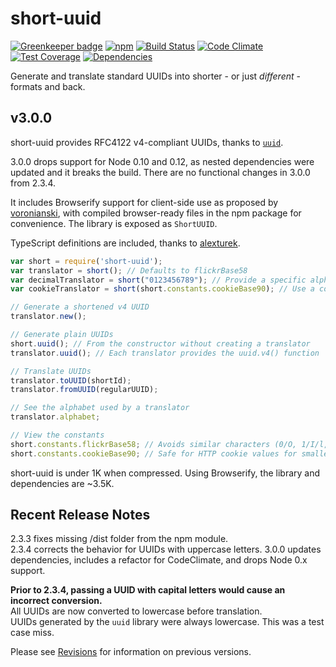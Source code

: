# short-uuid

[![Greenkeeper badge](https://badges.greenkeeper.io/oculus42/short-uuid.svg)](https://greenkeeper.io/)
[![npm](https://img.shields.io/npm/v/short-uuid.svg)](https://www.npmjs.com/package/short-uuid) 
[![Build Status](https://travis-ci.org/oculus42/short-uuid.svg?branch=master)](https://travis-ci.org/oculus42/short-uuid) 
[![Code Climate](https://codeclimate.com/github/oculus42/short-uuid/badges/gpa.svg)](https://codeclimate.com/github/oculus42/short-uuid) 
[![Test Coverage](https://codeclimate.com/github/oculus42/short-uuid/badges/coverage.svg)](https://codeclimate.com/github/oculus42/short-uuid/coverage) 
[![Dependencies](https://david-dm.org/oculus42/short-uuid.svg)](https://david-dm.org/oculus42/short-uuid)

Generate and translate standard UUIDs into shorter - or just *different* - formats and back.

## v3.0.0

short-uuid provides RFC4122 v4-compliant UUIDs,
thanks to [`uuid`](https://github.com/kelektiv/node-uuid).

3.0.0 drops support for Node 0.10 and 0.12, as nested dependencies were updated and it breaks the build.
There are no functional changes in 3.0.0 from 2.3.4.

It includes Browserify support for client-side use as proposed by [voronianski](https://github.com/voronianski),
with compiled browser-ready files in the npm package for convenience. The library is exposed as `ShortUUID`.

TypeScript definitions are included, thanks to [alexturek](https://github.com/alexturek).

```javascript
var short = require('short-uuid');
var translator = short(); // Defaults to flickrBase58
var decimalTranslator = short("0123456789"); // Provide a specific alphabet for translation
var cookieTranslator = short(short.constants.cookieBase90); // Use a constant for translation

// Generate a shortened v4 UUID
translator.new();

// Generate plain UUIDs
short.uuid(); // From the constructor without creating a translator
translator.uuid(); // Each translator provides the uuid.v4() function

// Translate UUIDs
translator.toUUID(shortId);
translator.fromUUID(regularUUID);

// See the alphabet used by a translator
translator.alphabet;

// View the constants
short.constants.flickrBase58; // Avoids similar characters (0/O, 1/I/l, etc.)
short.constants.cookieBase90; // Safe for HTTP cookie values for smaller IDs. 
```

short-uuid is under 1K when compressed. Using Browserify, the library and dependencies are ~3.5K.

## Recent Release Notes

2.3.3 fixes missing /dist folder from the npm module.  
2.3.4 corrects the behavior for UUIDs with uppercase letters.
3.0.0 updates dependencies, includes a refactor for CodeClimate, and drops Node 0.x support.

**Prior to 2.3.4, passing a UUID with capital letters would cause an incorrect conversion.**  
All UUIDs are now converted to lowercase before translation.  
UUIDs generated by the `uuid` library were always lowercase. This was a test case miss.  

Please see [Revisions](revisions.md) for information on previous versions.
